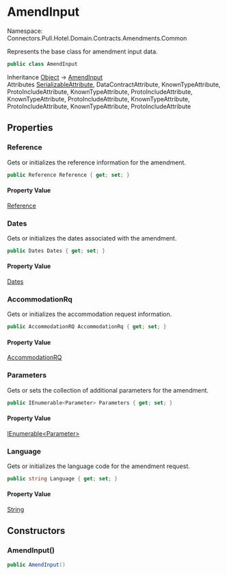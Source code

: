 # AmendInput

Namespace: Connectors.Pull.Hotel.Domain.Contracts.Amendments.Common

Represents the base class for amendment input data.

```csharp
public class AmendInput
```

Inheritance [Object](https://docs.microsoft.com/en-us/dotnet/api/system.object) → [AmendInput](./connectors.pull.hotel.domain.contracts.amendments.common.amendinput)<br />
Attributes [SerializableAttribute](https://docs.microsoft.com/en-us/dotnet/api/system.serializableattribute), DataContractAttribute, KnownTypeAttribute, ProtoIncludeAttribute, KnownTypeAttribute, ProtoIncludeAttribute, KnownTypeAttribute, ProtoIncludeAttribute, KnownTypeAttribute, ProtoIncludeAttribute, KnownTypeAttribute, ProtoIncludeAttribute

## Properties

### **Reference**

Gets or initializes the reference information for the amendment.

```csharp
public Reference Reference { get; set; }
```

#### Property Value

[Reference](./connectors.pull.hotel.domain.contracts.common.reference)<br />

### **Dates**

Gets or initializes the dates associated with the amendment.

```csharp
public Dates Dates { get; set; }
```

#### Property Value

[Dates](./connectors.pull.hotel.domain.contracts.amendments.common.dates)<br />

### **AccommodationRq**

Gets or initializes the accommodation request information.

```csharp
public AccommodationRQ AccommodationRq { get; set; }
```

#### Property Value

[AccommodationRQ](./connectors.pull.hotel.domain.contracts.common.accommodationrq)<br />

### **Parameters**

Gets or sets the collection of additional parameters for the amendment.

```csharp
public IEnumerable<Parameter> Parameters { get; set; }
```

#### Property Value

[IEnumerable\<Parameter\>](https://docs.microsoft.com/en-us/dotnet/api/system.collections.generic.ienumerable-1)<br />

### **Language**

Gets or initializes the language code for the amendment request.

```csharp
public string Language { get; set; }
```

#### Property Value

[String](https://docs.microsoft.com/en-us/dotnet/api/system.string)<br />

## Constructors

### **AmendInput()**

```csharp
public AmendInput()
```
